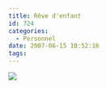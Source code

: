 ```yaml
---
title: Rêve d'enfant
id: 724
categories:
  - Personnel
date: 2007-06-15 10:52:16
tags:
---
```


![](/images/haribo.jpg)